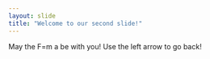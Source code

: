 ```yaml
---
layout: slide
title: "Welcome to our second slide!"
---
```

May the F=m a be with you!
Use the left arrow to go back!
